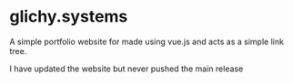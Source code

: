 # glichy.systems

A simple portfolio website for made using vue.js and acts as a simple link tree.

I have updated the website but never pushed the main release
